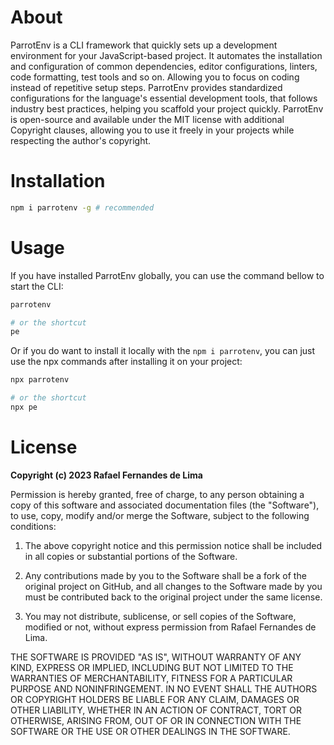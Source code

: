 # About
ParrotEnv is a CLI framework that quickly sets up a development environment for your JavaScript-based project. It automates the installation and configuration of common dependencies, editor configurations, linters, code formatting, test tools and so on. Allowing you to focus on coding instead of repetitive setup steps. ParrotEnv provides standardized configurations for the language's essential development tools, that follows industry best practices, helping you scaffold your project quickly. ParrotEnv is open-source and available under the MIT license with additional Copyright clauses, allowing you to use it freely in your projects while respecting the author's copyright.

# Installation
```bash
npm i parrotenv -g # recommended
```

# Usage
If you have installed ParrotEnv globally, you can use the command bellow to start the CLI:
```bash
parrotenv

# or the shortcut
pe
```

Or if you do want to install it locally with the `npm i parrotenv`, you can just use the npx commands after installing it on your project:
```bash
npx parrotenv

# or the shortcut
npx pe
```

# License
**Copyright (c) 2023 Rafael Fernandes de Lima**

Permission is hereby granted, free of charge, to any person obtaining a copy of this software and associated documentation files (the "Software"), to use, copy, modify and/or merge the Software, subject to the following conditions:

1. The above copyright notice and this permission notice shall be included in all copies or substantial portions of the Software.

2. Any contributions made by you to the Software shall be a fork of the original project on GitHub, and all changes to the Software made by you must be contributed back to the original project under the same license.

3. You may not distribute, sublicense, or sell copies of the Software, modified or not, without express permission from Rafael Fernandes de Lima.

THE SOFTWARE IS PROVIDED "AS IS", WITHOUT WARRANTY OF ANY KIND, EXPRESS OR IMPLIED, INCLUDING BUT NOT LIMITED TO THE WARRANTIES OF MERCHANTABILITY, FITNESS FOR A PARTICULAR PURPOSE AND NONINFRINGEMENT. IN NO EVENT SHALL THE AUTHORS OR COPYRIGHT HOLDERS BE LIABLE FOR ANY CLAIM, DAMAGES OR OTHER LIABILITY, WHETHER IN AN ACTION OF CONTRACT, TORT OR OTHERWISE, ARISING FROM, OUT OF OR IN CONNECTION WITH THE SOFTWARE OR THE USE OR OTHER DEALINGS IN THE SOFTWARE.
